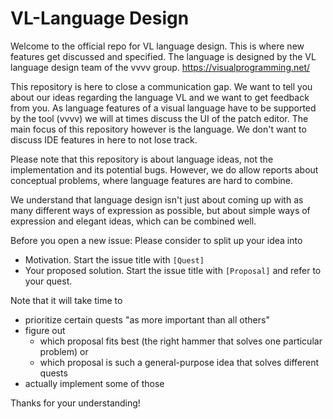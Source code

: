 # VL-Language Design
Welcome to the official repo for VL language design. This is where new features get discussed and specified. The language is designed by the VL language design team of the vvvv group. https://visualprogramming.net/ 

This repository is here to close a communication gap. We want to tell you about our ideas regarding the language VL and we want to get feedback from you.
As language features of a visual language have to be supported by the tool (vvvv) we will at times discuss the UI of the patch editor. The main focus of this repository however is the language. We don't want to discuss IDE features in here to not lose track.

Please note that this repository is about language ideas, not the implementation and its potential bugs. However, we do allow reports about conceptual problems, where language features are hard to combine. 

We understand that language design isn't just about coming up with as many different ways of expression as possible, but about simple ways of expression and elegant ideas, which can be combined well.

Before you open a new issue:
Please consider to split up your idea into
* Motivation. Start the issue title with `[Quest]`
* Your proposed solution. Start the issue title with `[Proposal]` and refer to your quest.

Note that it will take time to 
* prioritize certain quests "as more important than all others"
* figure out 
   * which proposal fits best (the right hammer that solves one particular problem) or 
   * which proposal is such a general-purpose idea that solves different quests 
* actually implement some of those 

Thanks for your understanding!
